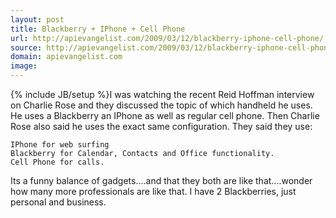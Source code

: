 ```yaml
---
layout: post
title: Blackberry + IPhone + Cell Phone
url: http://apievangelist.com/2009/03/12/blackberry-iphone-cell-phone/
source: http://apievangelist.com/2009/03/12/blackberry-iphone-cell-phone/
domain: apievangelist.com
image: 
---
```

{% include JB/setup %}I was watching the recent Reid Hoffman interview on Charlie Rose and they discussed the topic of which handheld he uses.
He uses a Blackberry an IPhone as well as regular cell phone. Then Charlie Rose also said he uses the exact same configuration.
They said they use:

	IPhone for web surfing
	Blackberry for Calendar, Contacts and Office functionality.
	Cell Phone for calls.

Its a funny balance of gadgets....and that they both are like that....wonder how many more professionals are like that.
I have 2 Blackberries, just personal and business.